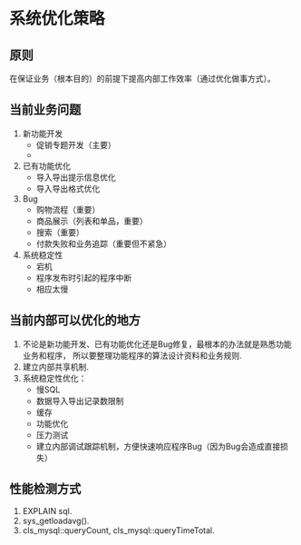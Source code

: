 系统优化策略
==========

原则
---

在保证业务（根本目的）的前提下提高内部工作效率（通过优化做事方式）。


当前业务问题
----------

 1.	新功能开发
 	-  促销专题开发（主要）
	-  
 2.	已有功能优化
 	-  导入导出提示信息优化
	-  导入导出格式优化
 3.	Bug
 	-  购物流程（重要）
	-  商品展示（列表和单品，重要）
	-  搜索（重要）
	-  付款失败和业务追踪（重要但不紧急）
 4.	系统稳定性
 	-  宕机
	-  程序发布时引起的程序中断
	-  相应太慢


当前内部可以优化的地方
-------------------

 1. 不论是新功能开发、已有功能优化还是Bug修复，最根本的办法就是熟悉功能业务和程序，
 所以要整理功能程序的算法设计资料和业务规则.
 2. 建立内部共享机制.
 3. 系统稳定性优化：
 	-  慢SQL
	-  数据导入导出记录数限制
	-  缓存
	-  功能优化
	-  压力测试
	-  建立内部调试跟踪机制，方便快速响应程序Bug（因为Bug会造成直接损失）


性能检测方式
----------

 1. EXPLAIN sql.
 2. sys_getloadavg().
 3. cls_mysql::queryCount, cls_mysql::queryTimeTotal.







